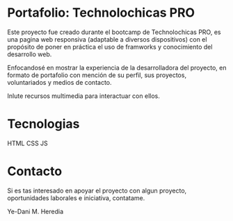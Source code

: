 # Portafolio: Technolochicas PRO

Este proyecto fue creado durante el bootcamp de Technolochicas PRO, es una pagina web responsiva (adaptable a diversos dispositivos) con el propósito de poner en práctica el uso de framworks y conocimiento del desarrollo web.

Enfocandosé en mostrar la experiencia de la desarrolladora del proyecto, en formato de portafolio con mención de su perfil, sus proyectos, voluntariados y medios de contacto.

Inlute recursos multimedia para interactuar con ellos.

# Tecnologias

HTML
CSS
JS

# Contacto

Si es tas interesado en apoyar el proyecto con algun proyecto, oportunidades laborales e iniciativa, contatame.

Ye-Dani M. Heredia
